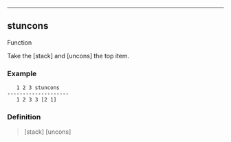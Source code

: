 ------------------------------------------------------------------------

## stuncons

Function

Take the [stack] and [uncons] the top item.

### Example

       1 2 3 stuncons
    --------------------
       1 2 3 3 [2 1]

### Definition

> [stack] [uncons]

